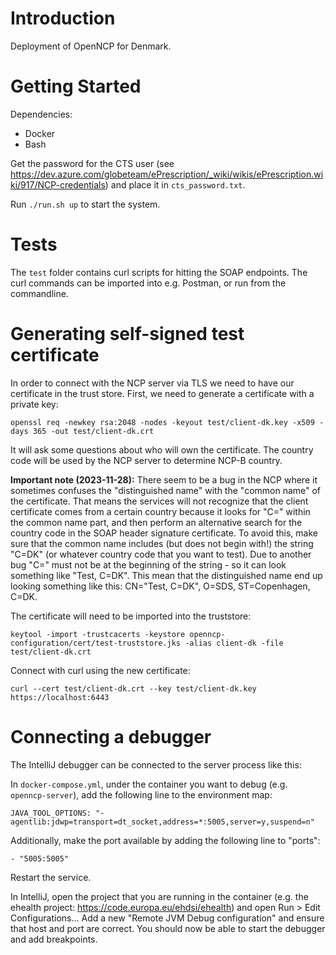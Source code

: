 # Introduction

Deployment of OpenNCP for Denmark.

# Getting Started

Dependencies:
 - Docker
 - Bash

Get the password for the CTS user (see https://dev.azure.com/globeteam/ePrescription/_wiki/wikis/ePrescription.wiki/917/NCP-credentials)
and place it in `cts_password.txt`.

Run `./run.sh up` to start the system.

# Tests

The `test` folder contains curl scripts for hitting the SOAP endpoints.
The curl commands can be imported into e.g. Postman, or run from the commandline.

# Generating self-signed test certificate

In order to connect with the NCP server via TLS we need to have our certificate in the trust store.
First, we need to generate a certificate with a private key:

    openssl req -newkey rsa:2048 -nodes -keyout test/client-dk.key -x509 -days 365 -out test/client-dk.crt

It will ask some questions about who will own the certificate.
The country code will be used by the NCP server to determine NCP-B country.

**Important note (2023-11-28):** There seem to be a bug in the NCP where it sometimes confuses the "distinguished name" with the "common name" of the certificate.
That means the services will not recognize that the client certificate comes from a certain country because it looks for "C=" within the common name part, and then perform an alternative search for the country code in the SOAP header signature certificate.
To avoid this, make sure that the common name includes (but does not begin with!) the string "C=DK" (or whatever country code that you want to test).
Due to another bug "C=" must not be at the beginning of the string - so it can look something like "Test, C=DK".
This mean that the distinguished name end up looking something like this: CN="Test, C=DK", O=SDS, ST=Copenhagen, C=DK.


The certificate will need to be imported into the truststore:

    keytool -import -trustcacerts -keystore openncp-configuration/cert/test-truststore.jks -alias client-dk -file test/client-dk.crt

Connect with curl using the new certificate:

    curl --cert test/client-dk.crt --key test/client-dk.key https://localhost:6443

# Connecting a debugger

The IntelliJ debugger can be connected to the server process like this:

In `docker-compose.yml`, under the container you want to debug (e.g. `openncp-server`), add the following line to the environment map:

    JAVA_TOOL_OPTIONS: "-agentlib:jdwp=transport=dt_socket,address=*:5005,server=y,suspend=n"

Additionally, make the port available by adding the following line to "ports":

    - "5005:5005"


Restart the service.

In IntelliJ, open the project that you are running in the container (e.g. the ehealth project: https://code.europa.eu/ehdsi/ehealth) and open Run > Edit Configurations...
Add a new "Remote JVM Debug configuration" and ensure that host and port are correct.
You should now be able to start the debugger and add breakpoints.
